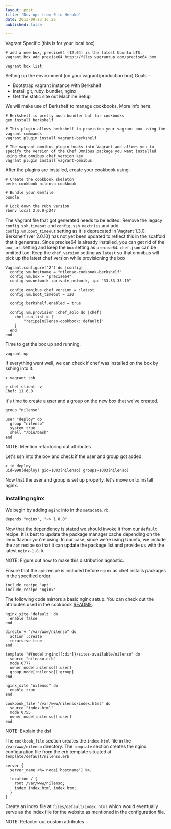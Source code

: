 ```yaml
---
layout: post
title: "Dev-ops from 0 to Heroku"
date: 2013-09-23 16:26
published: false

---
```


Vagrant Specific (this is for your local box)

```
# add a new box, precise64 (12.04) is the latest Ubuntu LTS.
vagrant box add precise64 http://files.vagrantup.com/precise64.box

vagrant box list
```

Setting up the environment (on your vagrant/production box)
Goals -

- Bootstrap vagrant instance with Berkshelf
-  Install git, ruby, bundler, nginx
-  Get the static site out
Machine Setup

We will make use of Berkshelf to manage cookbooks. More info here:

```
# Berkshelf is pretty much bundler but for cookbooks
gem install berkshelf

# This plugin allows berkshelf to provision your vagrant box using the vagrant commands
vagrant plugin install vagrant-berkshelf

# The vagrant-omnibus plugin hooks into Vagrant and allows you to specify the version of the Chef Omnibus package you want installed using the omnibus.chef_version key
vagrant plugin install vagrant-omnibus
```

After the plugins are installed, create your cookbook using:

```
# Create the cookbook skeleton
berks cookbook nilenso-cookbook

# Bundle your Gemfile
bundle

# Lock down the ruby version
rbenv local 2.0.0-p247
```

The Vagrant file that got generated needs to be edited. Remove the legacy `config.ssh.timeout` and `config.ssh.maxtries` and add `config.vm.boot_timeout` setting as it is deprecated in Vagrant 1.3.0. Berkshelf (ver 2.0.10) has not yet been updated to reflect this in the scaffold that it generates. Since precise64 is already installed, you can get rid of the `box_url` setting and keep the `box` setting as `precise64`. `chef.json` can be omitted too. Keep the `chef_version` setting as `latest` so that omnibus will pick up the latest chef version while provisioning the box

```
Vagrant.configure("2") do |config|
  config.vm.hostname = "nilenso-cookbook-berkshelf"
  config.vm.box = "precise64"
  config.vm.network :private_network, ip: "33.33.33.10"

  config.omnibus.chef_version = :latest
  config.vm.boot_timeout = 120

  config.berkshelf.enabled = true

  config.vm.provision :chef_solo do |chef|
    chef.run_list = [
        "recipe[nilenso-cookbook::default]"
    ]
  end
end
```

Time to get the box up and running.

```
vagrant up
```

If everything went well, we can check if chef was installed on the box by sshing into it.

```
> vagrant ssh

> chef-client -v
Chef: 11.6.0
```

It's time to create a user and a group on the new box that we've created.

```
group "nilenso"

user "deploy" do
  group "nilenso"
  system true
  shell "/bin/bash"
end
```

NOTE: Mention refactoring out attributes

Let's ssh into the box and check if the user and group got added.

```
> id deploy
uid=998(deploy) gid=1003(nilenso) groups=1003(nilenso)
```
Now that the user and group is set up properly, let's move on to install nginx.

### Installing nginx

We begin by adding `nginx` into in the `metadata.rb`.

```
depends "nginx", "~> 1.8.0"
```

Now that the dependency is stated we should invoke it from our `default` recipe. It is best to update the package manager cache depending on the linux flavour you're using. In our case, since we're using Ubuntu, we include the `apt` recipe so that it can update the package list and provide us with the latest `nginx-1.8.0`.

NOTE: Figure out how to make this distribution agnostic.

Ensure that the `apt` recipe is included before `nginx` as chef installs packages in the specified order.

```
include_recipe 'apt'
include_recipe 'nginx'
```

The following code mirrors a basic nginx setup. You can check out the attributes used in the cookbook [README](https://github.com/opscode-cookbooks/nginx).

```
nginx_site 'default' do
  enable false
end

directory "/var/www/nilenso" do
  action :create
  recursive true
end

template "#{node[:nginx][:dir]}/sites-available/nilenso" do
  source "nilenso.erb"
  mode 0777
  owner node[:nilenso][:user]
  group node[:nilenso][:group]
end

nginx_site "nilenso" do
  enable true
end

cookbook_file "/var/www/nilenso/index.html" do
  source "index.html"
  mode 0755
  owner node[:nilenso][:user]
end
```

NOTE: Explain the dsl

The `cookbook_file` section creates the `index.html` file in the `/var/www/nilenso` directory.
The `template` section creates the nginx configuration file from the erb template situated at `template/default/nilenso.erb`

```
server {
  server_name <%= node['hostname'] %>;

  location / {
    root /var/www/nilenso;
    index index.html index.htm;
  }
}
```

Create an index file at `files/default/index.html` which would eventually serve as the index file for the website as mentioned in the configuration file.  

NOTE: Refactor out custom attributes
